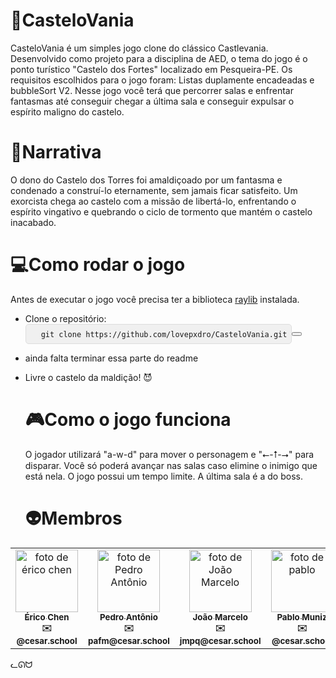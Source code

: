 # 👻CasteloVania
CasteloVania é um simples jogo clone do clássico Castlevania. Desenvolvido como projeto para a disciplina de AED, o tema do jogo é o ponto turístico "Castelo dos Fortes" localizado em Pesqueira-PE. Os requisitos escolhidos para o jogo foram: Listas duplamente encadeadas e bubbleSort V2. Nesse jogo você terá que percorrer salas e enfrentar fantasmas até conseguir chegar a última sala e conseguir expulsar o espírito maligno do castelo.

# 📖Narrativa
O dono do Castelo dos Torres foi amaldiçoado por um fantasma e condenado a construí-lo eternamente, sem jamais ficar satisfeito. Um exorcista chega ao castelo com a missão de libertá-lo, enfrentando o espírito vingativo e quebrando o ciclo de tormento que mantém o castelo inacabado.

# 💻Como rodar o jogo
Antes de executar o jogo você precisa ter a biblioteca [raylib](https://www.raylib.com/) instalada.

- Clone o repositório:
  <div style="display: flex; align-items: center;">
  <pre style="margin: 0; padding: 0.5em; background: #f0f0f0; border: 1px solid #ddd; border-radius: 5px;">
    <code id="repo-url">git clone https://github.com/lovepxdro/CasteloVania.git</code>
  </pre>
  <button onclick="copyToClipboard('repo-url')"></button
</div>

- ainda falta terminar essa parte do readme

- Livre o castelo da maldição! 😈

  # 🎮Como o jogo funciona
  O jogador utilizará "a-w-d" para mover o personagem e "⭠-⭡-⭢" para disparar. Você só poderá avançar nas salas caso elimine o inimigo que está nela. O jogo possui um tempo limite. A última sala é a do boss.

  # 👽Membros

<table>
  <tr>
    <td align="center">
      <a href="https://github.com/erico-chen">
        <img src="https://avatars.githubusercontent.com/erico-chen" width="100px;" alt="foto de érico chen"/>
        <br>
        <sub><b>Érico Chen</b></sub>
      </a>
      <br>
      <sub><b>✉️ @cesar.school</b></sub>
    </td>
    <td align="center">
      <a href="https://github.com/lovepxdro">
        <img src="https://avatars.githubusercontent.com/lovepxdro" width="100px;" alt="foto de Pedro Antônio"/>
        <br>
        <sub><b>Pedro Antônio</b></sub>
      </a>
      <br>
      <sub><b>✉️ pafm@cesar.school</b></sub>
    </td>
    <td align="center">
      <a href="https://github.com/the-lazy-programmer">
        <img src="https://avatars.githubusercontent.com/the-lazy-programmer" width="100px;" alt="foto de João Marcelo"/>
        <br>
        <sub><b>João Marcelo</b></sub>
      </a>
      <br>
      <sub><b>✉️ jmpq@cesar.school</b></sub>
    </td>
    <td align="center">
      <a href="https://github.com/pcmuniz">
        <img src="https://avatars.githubusercontent.com/pcmuniz" width="100px;" alt="foto de pablo"/>
        <br>
        <sub><b>Pablo Muniz</b></sub>
      </a>
      <br>
      <sub><b>✉️ @cesar.school</b></sub>
    </td>
  </tr>
</table>

ᓚᘏᗢ
